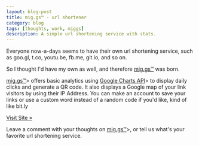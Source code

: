 ```yaml
---
layout: blog-post
title: mig.gs™ - url shortener
category: blog
tags: [thoughts, work, miggs]
description: A simple url shortening service with stats.
---
```

Everyone now-a-days seems to have their own url shortening service, such as goo.gl, t.co, youtu.be, fb.me, git.io, and so on.

So I thought I'd have my own as well, and therefore [mig.gs™](http://mig.gs) was born.

[mig.gs™](http://mig.gs)> offers basic analytics using [Google Charts API](https://developers.google.com/chart/)> to display daily clicks and generate a QR code. It also displays a Google map of your link visitors by using their IP Address. You can make an account to save your links or use a custom word instead of a random code if you'd like, kind of like bit.ly

[Visit Site »](http://mig.gs)

Leave a comment with your thoughts on [mig.gs™](http://mig.gs)>, or tell us what's your favorite url shortening service.
